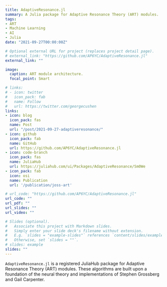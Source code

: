 ```yaml
---
title: AdaptiveResonance.jl
summary: A Julia package for Adaptive Resonance Theory (ART) modules.
tags:
- ART
- Machine Learning
- AI
- Julia
date: "2021-09-27T00:00:00Z"

# Optional external URL for project (replaces project detail page).
# external_link: "https://github.com/AP6YC/AdaptiveResonance.jl"
external_link: ""

image:
  caption: ART module architecture.
  focal_point: Smart

# links:
# - icon: twitter
#   icon_pack: fab
#   name: Follow
#   url: https://twitter.com/georgecushen
links:
- icon: blog
  icon_pack: fas
  name: Post
  url: "/post/2021-09-27-adaptiveresonance/"
- icon: github
  icon_pack: fab
  name: GitHub
  url: https://github.com/AP6YC/AdaptiveResonance.jl
- icon: code-branch
  icon_pack: fas
  name: JuliaHub
  url: https://juliahub.com/ui/Packages/AdaptiveResonance/Sm0We
- icon_pack: fab
  icon: osi
  name: Publication
  url: '/publication/joss-art'

# url_code: "https://github.com/AP6YC/AdaptiveResonance.jl"
url_code: ""
url_pdf: ""
url_slides: ""
url_video: ""

# Slides (optional).
#   Associate this project with Markdown slides.
#   Simply enter your slide deck's filename without extension.
#   E.g. `slides = "example-slides"` references `content/slides/example-slides.md`.
#   Otherwise, set `slides = ""`.
# slides: example
slides: ""
---
```


`AdaptiveResonance.jl` is a registered JuliaHub package for Adaptive Resonance Theory (ART) modules.
These algorithms are built upon a foundation of the neural theory and implementations of Stephen Grossberg and Gail Carpenter.
